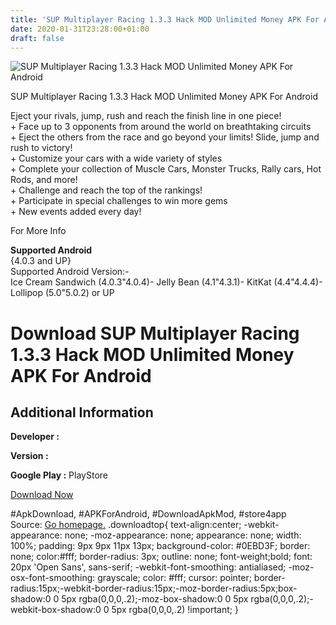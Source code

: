 ```yaml
---
title: 'SUP Multiplayer Racing 1.3.3 Hack MOD Unlimited Money APK For Android'
date: 2020-01-31T23:28:00+01:00
draft: false
---
```


![SUP Multiplayer Racing 1.3.3 Hack MOD Unlimited Money APK For Android](https://i1.wp.com/apkhome.net/wp-content/uploads/2017/07/SUP-Multiplayer-Racing-1.3.3.png "SUP Multiplayer Racing 1.3.3 Hack MOD Unlimited Money APK For Android")

  

SUP Multiplayer Racing 1.3.3 Hack MOD Unlimited Money APK For Android

Eject your rivals, jump, rush and reach the finish line in one piece!  
\+ Face up to 3 opponents from around the world on breathtaking circuits  
\+ Eject the others from the race and go beyond your limits! Slide, jump and rush to victory!  
\+ Customize your cars with a wide variety of styles  
\+ Complete your collection of Muscle Cars, Monster Trucks, Rally cars, Hot Rods, and more!  
\+ Challenge and reach the top of the rankings!  
\+ Participate in special challenges to win more gems  
\+ New events added every day!

For More Info

**Supported Android**  
{4.0.3 and UP}  
Supported Android Version:-  
Ice Cream Sandwich (4.0.3"4.0.4)- Jelly Bean (4.1"4.3.1)- KitKat (4.4"4.4.4)- Lollipop (5.0"5.0.2) or UP

Download SUP Multiplayer Racing 1.3.3 Hack MOD Unlimited Money APK For Android
==============================================================================

Additional Information
----------------------

**Developer :**

**Version :**

**Google Play :** PlayStore

  

[Download Now](https://store4app.co/post/sup-multiplayer-racing-1-3-3-hack-mod-unlimited-money-apk-for-android_1573670779)

  
#ApkDownload, #APKForAndroid, #DownloadApkMod, #store4app  
Source: [Go homepage.](https://store4app.co/post/sup-multiplayer-racing-1-3-3-hack-mod-unlimited-money-apk-for-android_1573670779) .downloadtop{ text-align:center; -webkit-appearance: none; -moz-appearance: none; appearance: none; width: 100%; padding: 9px 9px 11px 13px; background-color: #0EBD3F; border: none; color:#fff; border-radius: 3px; outline: none; font-weight;bold; font: 20px 'Open Sans', sans-serif; -webkit-font-smoothing: antialiased; -moz-osx-font-smoothing: grayscale; color: #fff; cursor: pointer; border-radius:15px;-webkit-border-radius:15px;-moz-border-radius:5px;box-shadow:0 0 5px rgba(0,0,0,.2);-moz-box-shadow:0 0 5px rgba(0,0,0,.2);-webkit-box-shadow:0 0 5px rgba(0,0,0,.2) !important; }